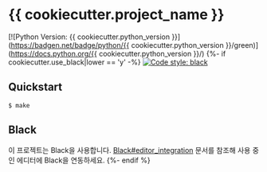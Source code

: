 # {{ cookiecutter.project_name }}
[![Python Version: {{ cookiecutter.python_version }}](https://badgen.net/badge/python/{{ cookiecutter.python_version }}/green)](https://docs.python.org/{{ cookiecutter.python_version }}/)
{%- if cookiecutter.use_black|lower == 'y' -%} [![Code style: black](https://img.shields.io/badge/code%20style-black-000000.svg)](https://github.com/python/black)

## Quickstart
```
$ make
```

## Black
이 프로젝트는 Black을 사용합니다. [Black#editor_integration](https://black.readthedocs.io/en/stable/editor_integration.html) 문서를 참조해 사용 중인 에디터에 Black을 연동하세요.
{%- endif %}
